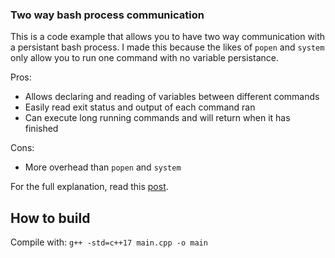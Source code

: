 ### Two way bash process communication 

This is a code example that allows you to have two way communication with a persistant bash process. I made this because the likes of ```popen``` and ```system``` only allow you to run one command with no variable persistance.

Pros:
- Allows declaring and reading of variables between different commands
- Easily read exit status and output of each command ran
- Can execute long running commands and will return when it has finished

Cons:
- More overhead than ```popen``` and ```system```

For the full explanation, read this [post](https://www.danielshare.co.uk/how-to-send-multiple-commands-to-and-receive-output-from-the-same-bash-process).

## How to build

Compile with: ```g++ -std=c++17 main.cpp -o main```